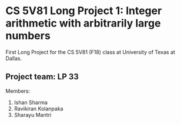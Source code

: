 # CS 5V81 Long Project 1: Integer arithmetic with arbitrarily large numbers 

First Long Project for the CS 5V81 (F18) class at University of Texas at Dallas.

## Project team: LP 33

Members: 
1. Ishan Sharma
2. Ravikiran Kolanpaka
3. Sharayu Mantri


